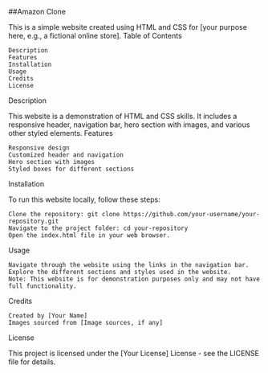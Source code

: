 ##Amazon Clone

This is a simple website created using HTML and CSS for [your purpose here, e.g., a fictional online store].
Table of Contents

    Description
    Features
    Installation
    Usage
    Credits
    License

Description

This website is a demonstration of HTML and CSS skills. It includes a responsive header, navigation bar, hero section with images, and various other styled elements.
Features

    Responsive design
    Customized header and navigation
    Hero section with images
    Styled boxes for different sections

Installation

To run this website locally, follow these steps:

    Clone the repository: git clone https://github.com/your-username/your-repository.git
    Navigate to the project folder: cd your-repository
    Open the index.html file in your web browser.

Usage

    Navigate through the website using the links in the navigation bar.
    Explore the different sections and styles used in the website.
    Note: This website is for demonstration purposes only and may not have full functionality.

Credits

    Created by [Your Name]
    Images sourced from [Image sources, if any]

License

This project is licensed under the [Your License] License - see the LICENSE file for details.
